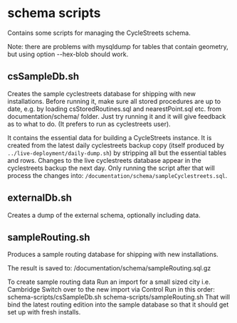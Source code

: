 # schema scripts

Contains some scripts for managing the CycleStreets schema.

Note: there are problems with mysqldump for tables that contain geometry, but using option --hex-blob should work.

## csSampleDb.sh

Creates the sample cyclestreets database for shipping with new installations.
Before running it, make sure all stored procedures are up to date, e.g. by loading csStoredRoutines.sql and nearestPoint.sql etc. from documentation/schema/ folder.
Just try running it and it will give feedback as to what to do. (It prefers to run as cyclestreets user).

It contains the essential data for building a CycleStreets instance.
It is created from the latest daily cyclestreets backup copy (itself produced by `../live-deployment/daily-dump.sh`) by stripping all but the essential tables and rows.
Changes to the live cyclestreets database appear in the cyclestreets backup the next day.
Only running the script after that will process the changes into: `/documentation/schema/sampleCyclestreets.sql`.


## externalDb.sh

Creates a dump of the external schema, optionally including data.


## sampleRouting.sh

Produces a sample routing database for shipping with new installations.

The result is saved to:
/documentation/schema/sampleRouting.sql.gz


To create sample routing data
    Run an import for a small sized city i.e. Cambridge
    Switch over to the new import via Control
    Run in this order:
    schema-scripts/csSampleDb.sh
    schema-scripts/sampleRouting.sh
    That will bind the latest routing edition into the sample database so that it should get set up with fresh installs.
